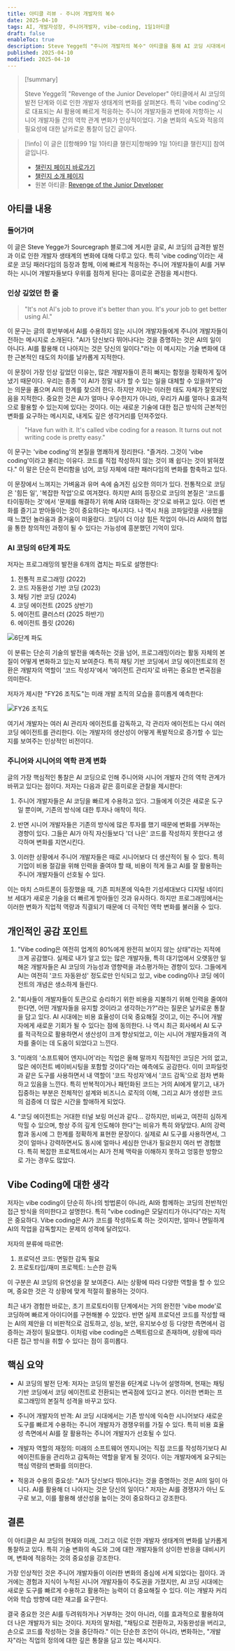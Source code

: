 ```yaml
---
title: 아티클 리뷰 - 주니어 개발자의 복수
date: 2025-04-10
tags: AI, 개발자성장, 주니어개발자, vibe-coding, 1일1아티클
draft: false
enableToc: true
description: Steve Yegge의 "주니어 개발자의 복수" 아티클을 통해 AI 코딩 시대에서 주니어 개발자와 시니어 개발자의 역학 관계 변화에 대한 통찰을 정리한다.
published: 2025-04-10
modified: 2025-04-10
---
```


> [!summary]
>
> Steve Yegge의 "Revenge of the Junior Developer" 아티클에서 AI 코딩의 발전 단계와 이로 인한 개발자 생태계의 변화를 살펴본다. 특히 'vibe coding'으로 대표되는 AI 활용에 빠르게 적응하는 주니어 개발자들과 변화에 저항하는 시니어 개발자들 간의 역학 관계 변화가 인상적이었다. 기술 변화의 속도와 적응의 필요성에 대한 날카로운 통찰이 담긴 글이다.

> [!info]
> 이 글은 [[항해99 1일 1아티클 챌린지|항해99 1일 1아티클 챌린지]] 참여 글입니다.
> - [챌린지 페이지 바로가기](https://99clubarticle.vercel.app/)
> - [챌린지 소개 페이지](https://hanghae99.spartacodingclub.kr/99club-1day1study)
> - 원본 아티클: [Revenge of the Junior Developer](https://sourcegraph.com/blog/revenge-of-the-junior-developer)


## 아티클 내용

### 들어가며

이 글은 Steve Yegge가 Sourcegraph 블로그에 게시한 글로, AI 코딩의 급격한 발전과 이로 인한 개발자 생태계의 변화에 대해 다루고 있다. 특히 'vibe coding'이라는 새로운 코딩 패러다임의 등장과 함께, 이에 빠르게 적응하는 주니어 개발자들이 AI를 거부하는 시니어 개발자들보다 우위를 점하게 된다는 흥미로운 관점을 제시한다.

### 인상 깊었던 한 줄

> "It's not AI's job to prove it's better than you. It's *your* job to get better using AI."

이 문구는 글의 후반부에서 AI를 수용하지 않는 시니어 개발자들에게 주니어 개발자들이 전하는 메시지로 소개된다. "AI가 당신보다 뛰어나다는 것을 증명하는 것은 AI의 일이 아니다. AI를 활용해 더 나아지는 것은 당신의 일이다."라는 이 메시지는 기술 변화에 대한 근본적인 태도의 차이를 날카롭게 지적한다.

이 문장이 가장 인상 깊었던 이유는, 많은 개발자들이 흔히 빠지는 함정을 정확하게 짚어냈기 때문이다. 우리는 종종 "이 AI가 정말 내가 할 수 있는 일을 대체할 수 있을까?"라는 의문을 품으며 AI의 한계를 찾으려 한다. 하지만 저자는 이러한 태도 자체가 잘못되었음을 지적한다. 중요한 것은 AI가 얼마나 우수한지가 아니라, 우리가 AI를 얼마나 효과적으로 활용할 수 있는지에 있다는 것이다. 이는 새로운 기술에 대한 접근 방식의 근본적인 변화를 요구하는 메시지로, 내게도 깊은 생각거리를 던져주었다.

> "Have fun with it. It's called vibe coding for a reason. It turns out not writing code is pretty easy."

이 문구는 'vibe coding'의 본질을 명쾌하게 정리한다. "즐겨라. 그것이 'vibe coding'이라고 불리는 이유다. 코드를 직접 작성하지 않는 것이 꽤 쉽다는 것이 밝혀졌다." 이 말은 단순히 편리함을 넘어, 코딩 자체에 대한 패러다임의 변화를 함축하고 있다.

이 문장에서 느껴지는 가벼움과 유머 속에 숨겨진 심오한 의미가 있다. 전통적으로 코딩은 '힘든 일', '복잡한 작업'으로 여겨졌다. 하지만 AI의 등장으로 코딩의 본질은 '코드를 타이핑하는 것'에서 '문제를 해결하기 위해 AI와 대화하는 것'으로 바뀌고 있다. 이런 변화를 즐기고 받아들이는 것이 중요하다는 메시지다. 나 역시 처음 코파일럿을 사용했을 때 느꼈던 놀라움과 즐거움이 떠올랐다. 코딩이 더 이상 힘든 작업이 아니라 AI와의 협업을 통한 창의적인 과정이 될 수 있다는 가능성에 흥분했던 기억이 있다.

### AI 코딩의 6단계 파도

저자는 프로그래밍의 발전을 6개의 겹치는 파도로 설명한다:

1. 전통적 프로그래밍 (2022)
2. 코드 자동완성 기반 코딩 (2023)
3. 채팅 기반 코딩 (2024)
4. 코딩 에이전트 (2025 상반기)
5. 에이전트 클러스터 (2025 하반기)
6. 에이전트 플릿 (2026)

![6단계 파도](https://i.imgur.com/bnKDzAW.png)

이 분류는 단순히 기술의 발전을 예측하는 것을 넘어, 프로그래밍이라는 활동 자체의 본질이 어떻게 변화하고 있는지 보여준다. 특히 채팅 기반 코딩에서 코딩 에이전트로의 전환은 개발자의 역할이 '코드 작성자'에서 '에이전트 관리자'로 바뀌는 중요한 변곡점을 의미한다.

저자가 제시한 "FY26 조직도"는 미래 개발 조직의 모습을 흥미롭게 예측한다:

![FY26 조직도](https://i.imgur.com/KJcyFXt.png)

여기서 개발자는 여러 AI 관리자 에이전트를 감독하고, 각 관리자 에이전트는 다시 여러 코딩 에이전트를 관리한다. 이는 개발자의 생산성이 어떻게 폭발적으로 증가할 수 있는지를 보여주는 인상적인 비전이다.

### 주니어와 시니어의 역학 관계 변화

글의 가장 핵심적인 통찰은 AI 코딩으로 인해 주니어와 시니어 개발자 간의 역학 관계가 바뀌고 있다는 점이다. 저자는 다음과 같은 흥미로운 관찰을 제시한다:

1. 주니어 개발자들은 AI 코딩을 빠르게 수용하고 있다. 그들에게 이것은 새로운 도구일 뿐이며, 기존의 방식에 대한 투자나 애착이 적다.

2. 반면 시니어 개발자들은 기존의 방식에 많은 투자를 했기 때문에 변화를 거부하는 경향이 있다. 그들은 AI가 아직 자신들보다 '더 나은' 코드를 작성하지 못한다고 생각하며 변화를 지연시킨다.

3. 이러한 상황에서 주니어 개발자들은 때로 시니어보다 더 생산적이 될 수 있다. 특히 기업이 비용 절감을 위해 인력을 줄여야 할 때, 비용이 적게 들고 AI를 잘 활용하는 주니어 개발자들이 선호될 수 있다.

이는 마치 스마트폰이 등장했을 때, 기존 피처폰에 익숙한 기성세대보다 디지털 네이티브 세대가 새로운 기술을 더 빠르게 받아들인 것과 유사하다. 하지만 프로그래밍에서는 이러한 변화가 직업적 역량과 직결되기 때문에 더 극적인 역학 변화를 불러올 수 있다.

## 개인적인 공감 포인트

1. "Vibe coding은 여전히 업계의 80%에게 완전히 보이지 않는 상태"라는 지적에 크게 공감했다. 실제로 내가 알고 있는 많은 개발자들, 특히 대기업에서 오랫동안 일해온 개발자들은 AI 코딩의 가능성과 영향력을 과소평가하는 경향이 있다. 그들에게 AI는 여전히 '코드 자동완성' 정도로만 인식되고 있고, vibe coding이나 코딩 에이전트의 개념은 생소하게 들린다.

2. "회사들이 개발자들이 토큰으로 승리하기 위한 비용을 지불하기 위해 인력을 줄여야 한다면, 어떤 개발자들을 유지할 것이라고 생각하는가?"라는 질문은 날카로운 통찰을 담고 있다. AI 시대에는 비용 효율성이 더욱 중요해질 것이고, 이는 주니어 개발자에게 새로운 기회가 될 수 있다는 점에 동의한다. 나 역시 최근 회사에서 AI 도구를 적극적으로 활용하면서 생산성이 크게 향상되었고, 이는 시니어 개발자들과의 격차를 줄이는 데 도움이 되었다고 느낀다.

3. "미래의 '소프트웨어 엔지니어'라는 직업은 올해 말까지 직접적인 코딩은 거의 없고, 많은 에이전트 베이비시팅을 포함할 것이다"라는 예측에도 공감한다. 이미 코파일럿과 같은 도구를 사용하면서 내 역할이 '코드 작성자'에서 '코드 감독'으로 점차 변화하고 있음을 느낀다. 특히 반복적이거나 패턴화된 코드는 거의 AI에게 맡기고, 내가 집중하는 부분은 전체적인 설계와 비즈니스 로직의 이해, 그리고 AI가 생성한 코드의 검증에 더 많은 시간을 할애하게 되었다.

4. "코딩 에이전트는 거대한 터널 보링 머신과 같다... 강하지만, 비싸고, 여전히 심하게 막힐 수 있으며, 항상 주의 깊게 인도해야 한다"는 비유가 특히 와닿았다. AI의 강력함과 동시에 그 한계를 정확하게 표현한 문장이다. 실제로 AI 도구를 사용하면서, 그것이 얼마나 강력하면서도 동시에 얼마나 세심한 안내가 필요한지 여러 번 경험했다. 특히 복잡한 프로젝트에서는 AI가 전체 맥락을 이해하지 못하고 엉뚱한 방향으로 가는 경우도 많았다.

## Vibe Coding에 대한 생각

저자는 vibe coding이 단순히 하나의 방법론이 아니라, AI와 함께하는 코딩의 전반적인 접근 방식을 의미한다고 설명한다. 특히 "vibe coding은 모달리티가 아니다"라는 지적은 중요하다. Vibe coding은 AI가 코드를 작성하도록 하는 것이지만, 얼마나 면밀하게 AI의 작업을 감독할지는 문제의 성격에 달려있다.

저자의 분류에 따르면:
1. 프로덕션 코드: 면밀한 감독 필요
2. 프로토타입/재미 프로젝트: 느슨한 감독

이 구분은 AI 코딩의 유연성을 잘 보여준다. AI는 상황에 따라 다양한 역할을 할 수 있으며, 중요한 것은 각 상황에 맞게 적절히 활용하는 것이다.

최근 내가 경험한 바로는, 초기 프로토타이핑 단계에서는 거의 완전한 'vibe mode'로 코딩하며 빠르게 아이디어를 구현해볼 수 있었다. 반면 실제 프로덕션 코드를 작성할 때는 AI의 제안을 더 비판적으로 검토하고, 성능, 보안, 유지보수성 등 다양한 측면에서 검증하는 과정이 필요했다. 이처럼 vibe coding은 스펙트럼으로 존재하며, 상황에 따라 다른 접근 방식을 취할 수 있다는 점이 흥미롭다.

## 핵심 요약

* AI 코딩의 발전 단계: 저자는 코딩의 발전을 6단계로 나누어 설명하며, 현재는 채팅 기반 코딩에서 코딩 에이전트로 전환되는 변곡점에 있다고 본다. 이러한 변화는 프로그래밍의 본질적 성격을 바꾸고 있다.

* 주니어 개발자의 반격: AI 코딩 시대에서는 기존 방식에 익숙한 시니어보다 새로운 도구를 빠르게 수용하는 주니어 개발자가 경쟁우위를 가질 수 있다. 특히 비용 효율성 측면에서 AI를 잘 활용하는 주니어 개발자가 선호될 수 있다.

* 개발자 역할의 재정의: 미래의 소프트웨어 엔지니어는 직접 코드를 작성하기보다 AI 에이전트들을 관리하고 감독하는 역할을 맡게 될 것이다. 이는 개발자에게 요구되는 핵심 역량의 변화를 의미한다.

* 적응과 수용의 중요성: "AI가 당신보다 뛰어나다는 것을 증명하는 것은 AI의 일이 아니다. AI를 활용해 더 나아지는 것은 당신의 일이다." 저자는 AI를 경쟁자가 아닌 도구로 보고, 이를 활용해 생산성을 높이는 것이 중요하다고 강조한다.

## 결론

이 아티클은 AI 코딩의 현재와 미래, 그리고 이로 인한 개발자 생태계의 변화를 날카롭게 통찰하고 있다. 특히 기술 변화의 속도와 그에 대한 개발자들의 상이한 반응을 대비시키며, 변화에 적응하는 것의 중요성을 강조한다.

가장 인상적인 것은 주니어 개발자들이 이러한 변화의 중심에 서게 되었다는 점이다. 과거에는 경험과 지식이 누적된 시니어 개발자들이 주도권을 가졌지만, AI 코딩 시대에는 새로운 도구를 빠르게 수용하고 활용하는 능력이 더 중요해질 수 있다. 이는 개발자 커리어와 학습 방향에 대한 재고를 요구한다.

결국 중요한 것은 AI를 두려워하거나 거부하는 것이 아니라, 이를 효과적으로 활용하여 더 나은 개발자가 되는 것이다. 저자의 말처럼, "채팅으로 전환하고, 자동완성을 버리고, 손으로 코드를 작성하는 것을 중단하라." 이는 단순한 조언이 아니라, 변화하는, "개발자"라는 직업의 정의에 대한 깊은 통찰을 담고 있는 메시지다.
